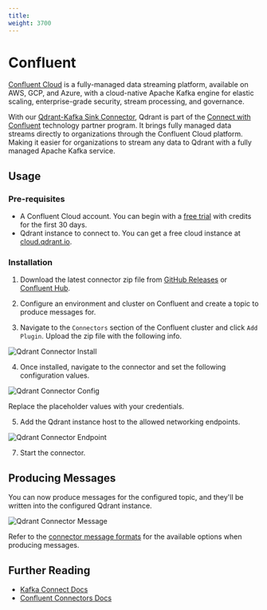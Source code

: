 ```yaml
---
title: ‎
weight: 3700
---
```


# Confluent

[Confluent Cloud](https://www.confluent.io/confluent-cloud/?utm_campaign=tm.pmm_cd.cwc_partner_Qdrant_generic&utm_source=Qdrant&utm_medium=partnerref) is a fully-managed data streaming platform, available on AWS, GCP, and Azure, with a cloud-native Apache Kafka engine for elastic scaling, enterprise-grade security, stream processing, and governance.

With our [Qdrant-Kafka Sink Connector](https://github.com/qdrant/qdrant-kafka), Qdrant is part of the [Connect with Confluent](https://www.confluent.io/partners/connect/) technology partner program. It brings fully managed data streams directly to organizations through the Confluent Cloud platform. Making it easier for organizations to stream any data to Qdrant with a fully managed Apache Kafka service.


## Usage

### Pre-requisites

- A Confluent Cloud account. You can begin with a [free trial](https://www.confluent.io/confluent-cloud/tryfree/?utm_campaign=tm.pmm_cd.cwc_partner_qdrant_tryfree&utm_source=qdrant&utm_medium=partnerref) with credits for the first 30 days.
- Qdrant instance to connect to. You can get a free cloud instance at [cloud.qdrant.io](https://cloud.qdrant.io/).

### Installation

1) Download the latest connector zip file from [GitHub Releases](https://github.com/qdrant/qdrant-kafka/releases) or [Confluent Hub](https://www.confluent.io/hub/qdrant/kafka-connect-qdrant).

2) Configure an environment and cluster on Confluent and create a topic to produce messages for.

3) Navigate to the `Connectors` section of the Confluent cluster and click `Add Plugin`. Upload the zip file with the following info.

![Qdrant Connector Install](/documentation/frameworks/confluent/install.png)

4) Once installed, navigate to the connector and set the following configuration values.

![Qdrant Connector Config](/documentation/frameworks/confluent/config.png)

Replace the placeholder values with your credentials.

5) Add the Qdrant instance host to the allowed networking endpoints.

![Qdrant Connector Endpoint](/documentation/frameworks/confluent/endpoint.png)

7) Start the connector.

## Producing Messages

You can now produce messages for the configured topic, and they'll be written into the configured Qdrant instance.

![Qdrant Connector Message](/documentation/frameworks/confluent/message.png)

Refer to the [connector message formats](https://github.com/qdrant/qdrant-kafka/blob/main/README.md#message-formats) for the available options when producing messages.

## Further Reading

- [Kafka Connect Docs](https://docs.confluent.io/platform/current/connect/index.html)
- [Confluent Connectors Docs](https://docs.confluent.io/cloud/current/connectors/bring-your-connector/custom-connector-qs.html)
